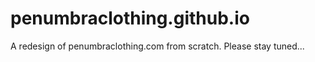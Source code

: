 # penumbraclothing.github.io

A redesign of penumbraclothing.com from scratch. Please stay tuned...
